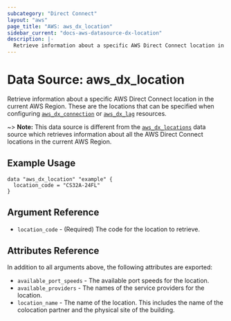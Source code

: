 ```yaml
---
subcategory: "Direct Connect"
layout: "aws"
page_title: "AWS: aws_dx_location"
sidebar_current: "docs-aws-datasource-dx-location"
description: |-
  Retrieve information about a specific AWS Direct Connect location in the current AWS Region.
---
```


# Data Source: aws_dx_location

Retrieve information about a specific AWS Direct Connect location in the current AWS Region.
These are the locations that can be specified when configuring [`aws_dx_connection`](/docs/providers/aws/r/dx_connection.html) or [`aws_dx_lag`](/docs/providers/aws/r/dx_lag.html) resources.

~> **Note:** This data source is different from the [`aws_dx_locations`](/docs/providers/aws/d/dx_locations.html) data source which retrieves information about all the AWS Direct Connect locations in the current AWS Region.

## Example Usage

```hcl
data "aws_dx_location" "example" {
  location_code = "CS32A-24FL"
}
```

## Argument Reference

* `location_code` - (Required) The code for the location to retrieve.

## Attributes Reference

In addition to all arguments above, the following attributes are exported:

* `available_port_speeds` - The available port speeds for the location.
* `available_providers` - The names of the service providers for the location.
* `location_name` - The name of the location. This includes the name of the colocation partner and the physical site of the building.
